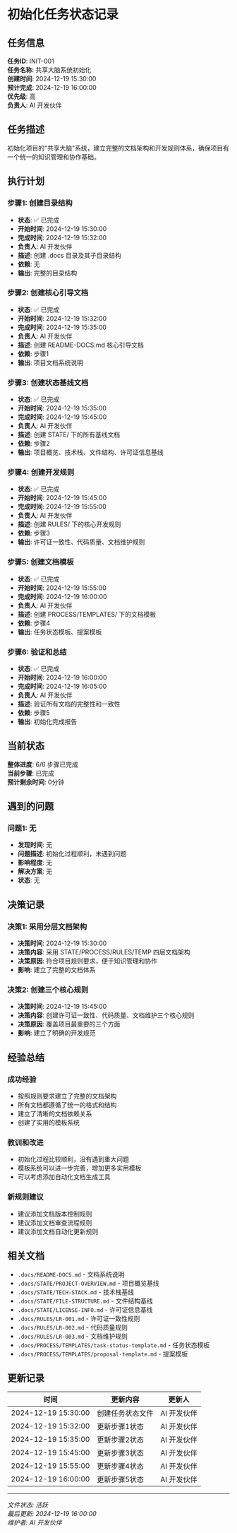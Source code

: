 # 初始化任务状态记录

## 任务信息

**任务ID**: INIT-001  
**任务名称**: 共享大脑系统初始化  
**创建时间**: 2024-12-19 15:30:00  
**预计完成**: 2024-12-19 16:00:00  
**优先级**: 高  
**负责人**: AI 开发伙伴  

## 任务描述

初始化项目的"共享大脑"系统，建立完整的文档架构和开发规则体系，确保项目有一个统一的知识管理和协作基础。

## 执行计划

### 步骤1: 创建目录结构
- **状态**: ✅ 已完成
- **开始时间**: 2024-12-19 15:30:00
- **完成时间**: 2024-12-19 15:32:00
- **负责人**: AI 开发伙伴
- **描述**: 创建 .docs 目录及其子目录结构
- **依赖**: 无
- **输出**: 完整的目录结构

### 步骤2: 创建核心引导文档
- **状态**: ✅ 已完成
- **开始时间**: 2024-12-19 15:32:00
- **完成时间**: 2024-12-19 15:35:00
- **负责人**: AI 开发伙伴
- **描述**: 创建 README-DOCS.md 核心引导文档
- **依赖**: 步骤1
- **输出**: 项目文档系统说明

### 步骤3: 创建状态基线文档
- **状态**: ✅ 已完成
- **开始时间**: 2024-12-19 15:35:00
- **完成时间**: 2024-12-19 15:45:00
- **负责人**: AI 开发伙伴
- **描述**: 创建 STATE/ 下的所有基线文档
- **依赖**: 步骤2
- **输出**: 项目概览、技术栈、文件结构、许可证信息基线

### 步骤4: 创建开发规则
- **状态**: ✅ 已完成
- **开始时间**: 2024-12-19 15:45:00
- **完成时间**: 2024-12-19 15:55:00
- **负责人**: AI 开发伙伴
- **描述**: 创建 RULES/ 下的核心开发规则
- **依赖**: 步骤3
- **输出**: 许可证一致性、代码质量、文档维护规则

### 步骤5: 创建文档模板
- **状态**: ✅ 已完成
- **开始时间**: 2024-12-19 15:55:00
- **完成时间**: 2024-12-19 16:00:00
- **负责人**: AI 开发伙伴
- **描述**: 创建 PROCESS/TEMPLATES/ 下的文档模板
- **依赖**: 步骤4
- **输出**: 任务状态模板、提案模板

### 步骤6: 验证和总结
- **状态**: ✅ 已完成
- **开始时间**: 2024-12-19 16:00:00
- **完成时间**: 2024-12-19 16:05:00
- **负责人**: AI 开发伙伴
- **描述**: 验证所有文档的完整性和一致性
- **依赖**: 步骤5
- **输出**: 初始化完成报告

## 当前状态

**整体进度**: 6/6 步骤已完成  
**当前步骤**: 已完成  
**预计剩余时间**: 0分钟  

## 遇到的问题

### 问题1: 无
- **发现时间**: 无
- **问题描述**: 初始化过程顺利，未遇到问题
- **影响程度**: 无
- **解决方案**: 无
- **状态**: 无

## 决策记录

### 决策1: 采用分层文档架构
- **决策时间**: 2024-12-19 15:30:00
- **决策内容**: 采用 STATE/PROCESS/RULES/TEMP 四层文档架构
- **决策原因**: 符合项目规则要求，便于知识管理和协作
- **影响**: 建立了完整的文档体系

### 决策2: 创建三个核心规则
- **决策时间**: 2024-12-19 15:45:00
- **决策内容**: 创建许可证一致性、代码质量、文档维护三个核心规则
- **决策原因**: 覆盖项目最重要的三个方面
- **影响**: 建立了明确的开发规范

## 经验总结

### 成功经验
- 按照规则要求建立了完整的文档架构
- 所有文档都遵循了统一的格式和结构
- 建立了清晰的文档依赖关系
- 创建了实用的模板系统

### 教训和改进
- 初始化过程比较顺利，没有遇到重大问题
- 模板系统可以进一步完善，增加更多实用模板
- 可以考虑添加自动化文档生成工具

### 新规则建议
- 建议添加文档版本控制规则
- 建议添加文档审查流程规则
- 建议添加文档自动化更新规则

## 相关文档

- `.docs/README-DOCS.md` - 文档系统说明
- `.docs/STATE/PROJECT-OVERVIEW.md` - 项目概览基线
- `.docs/STATE/TECH-STACK.md` - 技术栈基线
- `.docs/STATE/FILE-STRUCTURE.md` - 文件结构基线
- `.docs/STATE/LICENSE-INFO.md` - 许可证信息基线
- `.docs/RULES/LR-001.md` - 许可证一致性规则
- `.docs/RULES/LR-002.md` - 代码质量规则
- `.docs/RULES/LR-003.md` - 文档维护规则
- `.docs/PROCESS/TEMPLATES/task-status-template.md` - 任务状态模板
- `.docs/PROCESS/TEMPLATES/proposal-template.md` - 提案模板

## 更新记录

| 时间 | 更新内容 | 更新人 |
|------|----------|--------|
| 2024-12-19 15:30:00 | 创建任务状态文件 | AI 开发伙伴 |
| 2024-12-19 15:32:00 | 更新步骤1状态 | AI 开发伙伴 |
| 2024-12-19 15:35:00 | 更新步骤2状态 | AI 开发伙伴 |
| 2024-12-19 15:45:00 | 更新步骤3状态 | AI 开发伙伴 |
| 2024-12-19 15:55:00 | 更新步骤4状态 | AI 开发伙伴 |
| 2024-12-19 16:00:00 | 更新步骤5状态 | AI 开发伙伴 |

---

*文件状态: 活跃*  
*最后更新: 2024-12-19 16:00:00*  
*维护者: AI 开发伙伴* 